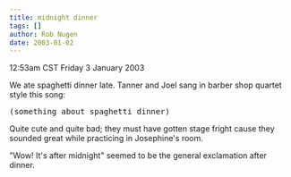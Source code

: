 ```yaml
---
title: midnight dinner
tags: []
author: Rob Nugen
date: 2003-01-02
---
```


<p class=date>12:53am CST Friday 3 January 2003</p>

<p>We ate spaghetti dinner late.  Tanner and Joel sang in barber shop
quartet style this song:</p>

<pre>
(something about spaghetti dinner)
</pre>

<p>Quite cute and quite bad; they must have gotten stage fright cause
they sounded great while practicing in Josephine's room.</p>

<p>"Wow!  It's after midnight" seemed to be the general exclamation
after dinner.</p>
